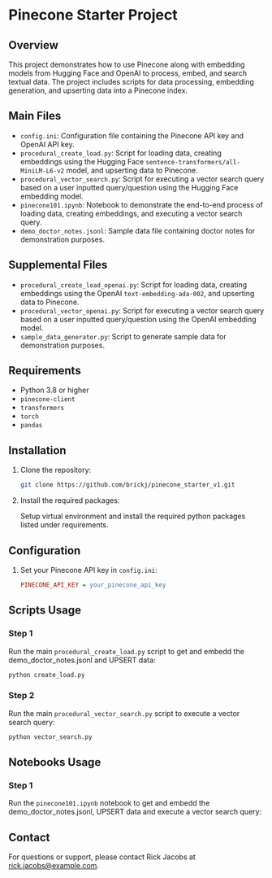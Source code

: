 
# Pinecone Starter Project

## Overview
This project demonstrates how to use Pinecone along with embedding models from Hugging Face and OpenAI to process, embed, and search textual data. The project includes scripts for data processing, embedding generation, and upserting data into a Pinecone index.

## Main Files
- `config.ini`: Configuration file containing the Pinecone API key and OpenAI API key.
- `procedural_create_load.py`: Script for loading data, creating embeddings using the Hugging Face `sentence-transformers/all-MiniLM-L6-v2` model, and upserting data to Pinecone.
- `procedural_vector_search.py`: Script for executing a vector search query based on a user inputted query/question using the Hugging Face embedding model.
- `pinecone101.ipynb`: Notebook to demonstrate the end-to-end process of loading data, creating embeddings, and executing a vector search query.
- `demo_doctor_notes.jsonl`: Sample data file containing doctor notes for demonstration purposes.

## Supplemental Files

- `procedural_create_load_openai.py`: Script for loading data, creating embeddings using the OpenAI `text-embedding-ada-002`, and upserting data to Pinecone.
- `procedural_vector_openai.py`: Script for executing a vector search query based on a user inputted query/question using the OpenAI embedding model.
- `sample_data_generator.py`: Script to generate sample data for demonstration purposes.

## Requirements
- Python 3.8 or higher
- `pinecone-client`
- `transformers`
- `torch`
- `pandas`

## Installation
1. Clone the repository:
    ```bash
    git clone https://github.com/brickj/pinecone_starter_v1.git
    ```
2. Install the required packages:
    
    Setup virtual environment and install the required python packages listed under requirements. 


## Configuration
1. Set your Pinecone API key in `config.ini`:
    ```ini
    PINECONE_API_KEY = your_pinecone_api_key
    ```

## Scripts Usage
### Step 1 
Run the main ```procedural_create_load.py``` script to get and embedd the demo_doctor_notes.jsonl and UPSERT data:
```bash
python create_load.py 
```

### Step 2
Run the main ```procedural_vector_search.py``` script to execute a vector search query:
```bash
python vector_search.py
```

## Notebooks Usage
### Step 1
Run the ```pinecone101.ipynb``` notebook to get and embedd the demo_doctor_notes.jsonl, UPSERT data and execute a vector search query:

## Contact
For questions or support, please contact Rick Jacobs at rick.jacobs@example.com.
